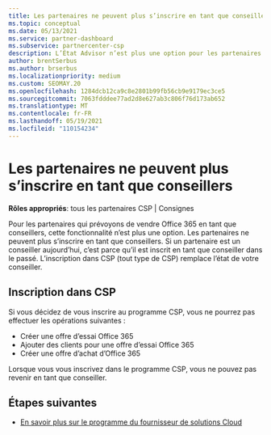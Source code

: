 ```yaml
---
title: Les partenaires ne peuvent plus s’inscrire en tant que conseillers
ms.topic: conceptual
ms.date: 05/13/2021
ms.service: partner-dashboard
ms.subservice: partnercenter-csp
description: L’État Advisor n’est plus une option pour les partenaires CSP.
author: brentSerbus
ms.author: brserbus
ms.localizationpriority: medium
ms.custom: SEOMAY.20
ms.openlocfilehash: 1284dcb12ca9c8e2801b99fb56cb9e9179ec3ce5
ms.sourcegitcommit: 7063fdddee77ad2d8e627ab3c806f76d173ab652
ms.translationtype: MT
ms.contentlocale: fr-FR
ms.lasthandoff: 05/19/2021
ms.locfileid: "110154234"
---
```

# <a name="partners-can-no-longer-enroll-as-advisors"></a>Les partenaires ne peuvent plus s’inscrire en tant que conseillers 

**Rôles appropriés**: tous les partenaires CSP | Consignes

Pour les partenaires qui prévoyons de vendre Office 365 en tant que conseillers, cette fonctionnalité n’est plus une option. Les partenaires ne peuvent plus s’inscrire en tant que conseillers. Si un partenaire est un conseiller aujourd’hui, c’est parce qu’il est inscrit en tant que conseiller dans le passé.
L’inscription dans CSP (tout type de CSP) remplace l’état de votre conseiller.

## <a name="enrolling-in-csp"></a>Inscription dans CSP

Si vous décidez de vous inscrire au programme CSP, vous ne pourrez pas effectuer les opérations suivantes :

- Créer une offre d’essai Office 365
- Ajouter des clients pour une offre d’essai Office 365
- Créer une offre d’achat d’Office 365

Lorsque vous vous inscrivez dans le programme CSP, vous ne pouvez pas revenir en tant que conseiller.

## <a name="next-steps"></a>Étapes suivantes

- [En savoir plus sur le programme du fournisseur de solutions Cloud](csp-overview.md)

